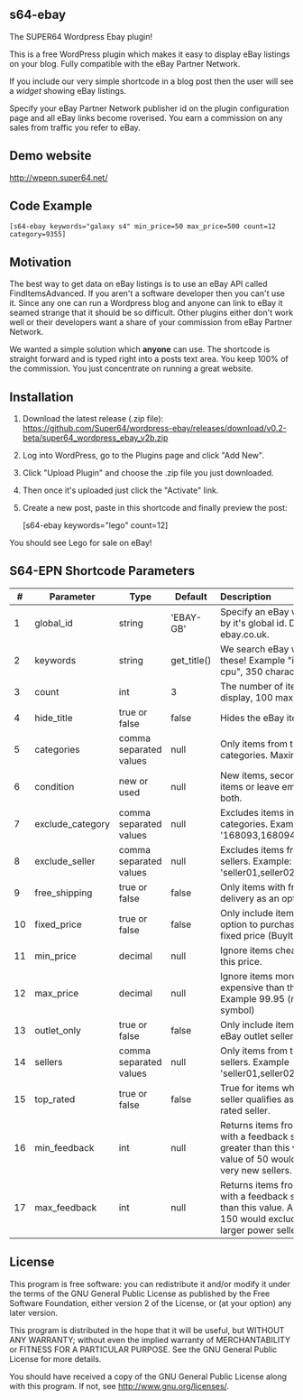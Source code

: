 ## s64-ebay
The SUPER64 Wordpress Ebay plugin!

This is a free WordPress plugin which makes it easy to display eBay listings on your blog. Fully compatible with the eBay Partner Network.

If you include our very simple shortcode in a blog post then the user will see a *widget* showing eBay listings.

Specify your eBay Partner Network publisher id on the plugin configuration page and all eBay links become roverised. You earn a commission on any sales from traffic you refer to eBay.

## Demo website
http://wpepn.super64.net/

## Code Example

    [s64-ebay keywords="galaxy s4" min_price=50 max_price=500 count=12 category=9355]

## Motivation

The best way to get data on eBay listings is to use an eBay API called FindItemsAdvanced. If you aren't a software developer then you can't use it. Since any one can run a Wordpress blog and anyone can link to eBay it seamed strange that it should be so difficult. Other plugins either don't work well or their developers want a share of your commission from eBay Partner Network.

We wanted a simple solution which **anyone** can use. The shortcode is straight forward and is typed right into a posts text area. You keep 100% of the commission. You just concentrate on running a great website.

## Installation

1. Download the latest release (.zip file): https://github.com/Super64/wordpress-ebay/releases/download/v0.2-beta/super64_wordpress_ebay_v2b.zip
1. Log into WordPress, go to the Plugins page and click "Add New".
1. Click "Upload Plugin" and choose the .zip file you just downloaded.
1. Then once it's uploaded just click the "Activate" link.
1. Create a new post, paste in this shortcode and finally preview the post:

    [s64-ebay keywords="lego" count=12]

You should see Lego for sale on eBay!

## S64-EPN Shortcode Parameters ##

|#|Parameter|Type|Default|Description|  
|-------------|-------------|-------------|-------------|:-------------|
|1|global_id|string|'EBAY-GB'|Specify an eBay website by it's global id. Defaults to ebay.co.uk.|
|2|keywords|string|get_title()|We search eBay with these! Example "intel i5 cpu", 350 characters max|
|3|count|int|3|The number of items to display, 100 max|
|4|hide_title|true or false|false|Hides the eBay item title|
|5|categories|comma separated values|null|Only items from these categories. Maximum of 3.|
|6|condition|new or used|null|New items, second hand items or leave empty for both.|
|7|exclude_category|comma separated values|null|Excludes items in these categories. Example: '168093,168094,168095'|
|8|exclude_seller|comma separated values|null|Excludes items from these sellers. Example: 'seller01,seller02,seller03'|
|9|free_shipping|true or false|false|Only items with free delivery as an option.|
|10|fixed_price|true or false|false|Only include items with an option to purchase for a fixed price (BuyItNow).|
|11|min_price|decimal|null|Ignore items cheaper than this price.|
|12|max_price|decimal|null|Ignore items more expensive than this price. Example 99.95 (no symbol)|
|13|outlet_only|true or false|false|Only include items from eBay outlet sellers.|
|14|sellers|comma separated values|null|Only items from these sellers. Example 'seller01,seller02,seller03'.|
|15|top_rated|true or false|false|True for items where the seller qualifies as a top-rated seller.|
|16|min_feedback|int|null|Returns items from sellers with a feedback score greater than this value. A value of 50 would exclude very new sellers.|
|17|max_feedback|int|null|Returns items from sellers with a feedback score less than this value. A value of 150 would exclude the larger power sellers.|

## License

This program is free software: you can redistribute it and/or modify
it under the terms of the GNU General Public License as published by
the Free Software Foundation, either version 2 of the License, or
(at your option) any later version.

This program is distributed in the hope that it will be useful,
but WITHOUT ANY WARRANTY; without even the implied warranty of
MERCHANTABILITY or FITNESS FOR A PARTICULAR PURPOSE. See the
GNU General Public License for more details.

You should have received a copy of the GNU General Public License
along with this program. If not, see <http://www.gnu.org/licenses/>.
